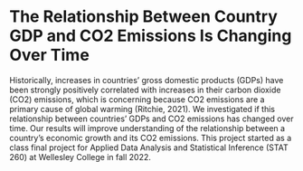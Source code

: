 # The Relationship Between Country GDP and CO2 Emissions Is Changing Over Time
Historically, increases in countries’ gross domestic products (GDPs) have been strongly positively correlated with increases in their carbon dioxide (CO2) emissions, which is concerning because CO2 emissions are a primary cause of global warming (Ritchie, 2021). We investigated if this relationship between countries’ GDPs and CO2 emissions has changed over time. Our results will improve understanding of the relationship between a country’s economic growth and its CO2 emissions. This project started as a class final project for Applied Data Analysis and Statistical Inference (STAT 260) at Wellesley College in fall 2022.
